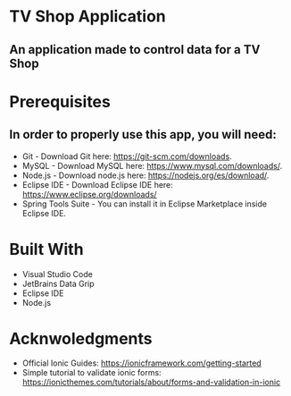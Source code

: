 # TV Shop Application
## An application made to control data for a TV Shop

# Prerequisites 
## In order to properly use this app, you will need: 
* Git - Download Git here: https://git-scm.com/downloads.
* MySQL - Download MySQL here: https://www.mysql.com/downloads/.
* Node.js - Download node.js here: https://nodejs.org/es/download/. 
* Eclipse IDE - Download Eclipse IDE here: https://www.eclipse.org/downloads/
* Spring Tools Suite - You can install it in Eclipse Marketplace inside Eclipse IDE.

# Built With
* Visual Studio Code
* JetBrains Data Grip 
* Eclipse IDE
* Node.js

# Acknwoledgments
* Official Ionic Guides: https://ionicframework.com/getting-started
* Simple tutorial to validate ionic forms: https://ionicthemes.com/tutorials/about/forms-and-validation-in-ionic
